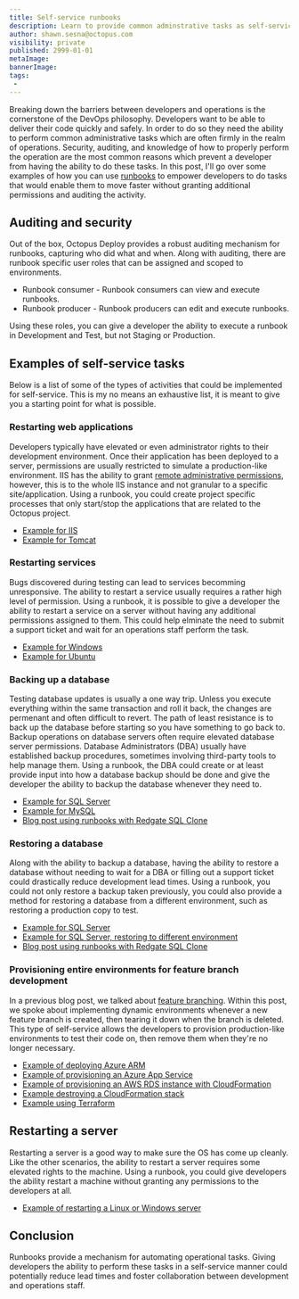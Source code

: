```yaml
---
title: Self-service runbooks
description: Learn to provide common adminstrative tasks as self-service runbooks
author: shawn.sesna@octopus.com
visibility: private
published: 2999-01-01
metaImage:
bannerImage:
tags:
 - 
---
```


Breaking down the barriers between developers and operations is the cornerstone of the DevOps philosophy.  Developers want to be able to deliver their code quickly and safely.  In order to do so they need the ability to perform common administrative tasks which are often firmly in the realm of operations.  Security, auditing, and knowledge of how to properly perform the operation are the most common reasons which prevent a developer from having the ability to do these tasks.  In this post, I'll go over some examples of how you can use [runbooks](https://octopus.com/docs/runbooks) to empower developers to do tasks that would enable them to move faster without granting additional permissions and auditing the activity.

## Auditing and security
Out of the box, Octopus Deploy provides a robust auditing mechanism for runbooks, capturing who did what and when.  Along with auditing, there are runbook specific user roles that can be assigned and scoped to environments.  

- Runbook consumer - Runbook consumers can view and execute runbooks.
- Runbook producer - Runbook producers can edit and execute runbooks.

Using these roles, you can give a developer the ability to execute a runbook in Development and Test, but not Staging or Production.

## Examples of self-service tasks
Below is a list of some of the types of activities that could be implemented for self-service.  This is my no means an exhaustive list, it is meant to give you a starting point for what is possible.

### Restarting web applications
Developers typically have elevated or even administrator rights to their development environment.  Once their application has been deployed to a server, permissions are usually restricted to simulate a production-like environment.  IIS has the ability to grant [remote administrative permissions](https://docs.microsoft.com/en-us/iis/manage/remote-administration/remote-administration-for-iis-manager), however, this is to the whole IIS instance and not granular to a specific site/application.  Using a runbook, you could create project specific processes that only start/stop the applications that are related to the Octopus project.
- [Example for IIS](https://octopus.com/docs/runbooks/runbook-examples/routine/iis-maintenance)
- [Example for Tomcat](https://octopus.com/docs/runbooks/runbook-examples/routine/restarting-tomcat)

### Restarting services
Bugs discovered during testing can lead to services becomming unresponsive.  The ability to restart a service usually requires a rather high level of permission.  Using a runbook, it is possible to give a developer the ability to restart a service on a server without having any additional permissions assigned to them.  This could help elminate the need to submit a support ticket and wait for an operations staff perform the task.
- [Example for Windows](https://octopus.com/docs/runbooks/runbook-examples/services/windows-services)
- [Example for Ubuntu](https://octopus.com/docs/runbooks/runbook-examples/services/restart-linux-service)

### Backing up a database
Testing database updates is usually a one way trip.  Unless you execute everything within the same transaction and roll it back, the changes are permenant and often difficult to revert.  The path of least resistance is to back up the database before starting so you have something to go back to.  Backup operations on database servers often require elevated database server permissions.  Database Administrators (DBA) usually have established backup procedures, sometimes involving third-party tools to help manage them.  Using a runbook, the DBA could create or at least provide input into how a database backup should be done and give the developer the ability to backup the database whenever they need to.
- [Example for SQL Server](https://octopus.com/docs/runbooks/runbook-examples/databases/backup-mssql-database)
- [Example for MySQL](TBD)
- [Blog post using runbooks with Redgate SQL Clone](https://octopus.com/blog/self-service-database-provisioning-with-octopus-runbooks-and-redgate-sql-clone)

### Restoring a database
Along with the ability to backup a database, having the ability to restore a database without needing to wait for a DBA or filling out a support ticket could drastically reduce development lead times.  Using a runbook, you could not only restore a backup taken previously, you could also provide a method for restoring a database from a different environment, such as restoring a production copy to test.
- [Example for SQL Server](https://octopus.com/docs/runbooks/runbook-examples/databases/restore-mssql-database)
- [Example for SQL Server, restoring to different environment](https://octopus.com/docs/runbooks/runbook-examples/databases/restore-mssql-database-to-environment)
- [Blog post using runbooks with Redgate SQL Clone](https://octopus.com/blog/self-service-database-provisioning-with-octopus-runbooks-and-redgate-sql-clone)


### Provisioning entire environments for feature branch development
In a previous blog post, we talked about [feature branching](https://octopus.com/blog/rethinking-feature-branch-deployments).  Within this post, we spoke about implementing dynamic environments whenever a new feature branch is created, then tearing it down when the branch is deleted.  This type of self-service allows the developers to provision production-like environments to test their code on, then remove them when they're no longer necessary.
- [Example of deploying Azure ARM](https://octopus.com/docs/runbooks/runbook-examples/azure/resource-groups)
- [Example of provisioning an Azure App Service](https://octopus.com/docs/runbooks/runbook-examples/azure/provision-app-service)
- [Example of provisioning an AWS RDS instance with CloudFormation](https://octopus.com/docs/runbooks/runbook-examples/aws/create-rds)
- [Example destroying a CloudFormation stack](https://octopus.com/docs/runbooks/runbook-examples/aws/destroy-stack)
- [Example using Terraform](https://octopus.com/docs/runbooks/runbook-examples/terraform/provision-aws-with-terraform)

## Restarting a server
Restarting a server is a good way to make sure the OS has come up cleanly.  Like the other scenarios, the ability to restart a server requires some elevated rights to the machine.  Using a runbook, you could give developers the ability restart a machine without granting any permissions to the developers at all.

- [Example of restarting a Linux or Windows server](https://octopus.com/docs/runbooks/runbook-examples/emergency/restart-server)

## Conclusion
Runbooks provide a mechanism for automating operational tasks.  Giving developers the ability to perform these tasks in a self-service manner could potentially reduce lead times and foster collaboration between development and operations staff.